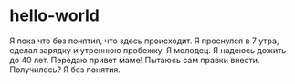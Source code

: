 # hello-world
Я пока что без понятия, что здесь происходит.
Я проснулся в 7 утра, сделал зарядку и утреннюю пробежку. Я молодец. Я надеюсь дожить до 40 лет.
Передаю привет маме!
Пытаюсь сам правки внести.
Получилось?
Я без понятия.
